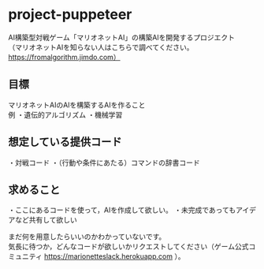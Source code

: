 # project-puppeteer
AI構築型対戦ゲーム「マリオネットAI」の構築AIを開発するプロジエクト  
（マリオネットAIを知らない人はこちらで調べてください。https://fromalgorithm.jimdo.com）

## 目標
マリオネットAIのAIを構築するAIを作ること  
例
・遺伝的アルゴリズム
・機械学習

## 想定している提供コード
・対戦コード
・（行動や条件にあたる）コマンドの辞書コード

## 求めること
・ここにあるコードを使って，AIを作成して欲しい。
・未完成であってもアイデアなど共有して欲しい


まだ何を用意したらいいのかわかっていないです。  
気長に待つか，どんなコードが欲しいかリクエストしてください（ゲーム公式コミュニティ https://marionetteslack.herokuapp.com ）。
